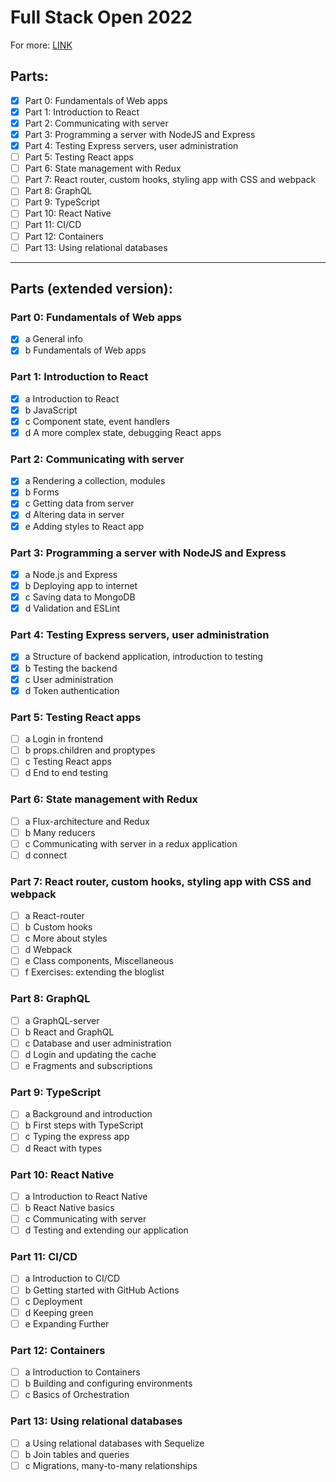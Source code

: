 # Full Stack Open 2022

For more: [LINK](https://fullstackopen.com/es/about)

## Parts:
- [x] Part 0: Fundamentals of Web apps
- [x] Part 1: Introduction to React
- [x] Part 2: Communicating with server
- [x] Part 3: Programming a server with NodeJS and Express
- [x] Part 4: Testing Express servers, user administration
- [ ] Part 5: Testing React apps
- [ ] Part 6: State management with Redux
- [ ] Part 7: React router, custom hooks, styling app with CSS and webpack
- [ ] Part 8: GraphQL
- [ ] Part 9: TypeScript
- [ ] Part 10: React Native
- [ ] Part 11: CI/CD
- [ ] Part 12: Containers
- [ ] Part 13: Using relational databases

-------------------------

## Parts (extended version):

### Part 0: Fundamentals of Web apps
- [x] a General info
- [x] b Fundamentals of Web apps

### Part 1: Introduction to React
- [x] a Introduction to React
- [x] b JavaScript
- [x] c Component state, event handlers
- [x] d A more complex state, debugging React apps

### Part 2: Communicating with server
- [x] a Rendering a collection, modules
- [x] b Forms
- [x] c Getting data from server
- [x] d Altering data in server
- [x] e Adding styles to React app

### Part 3: Programming a server with NodeJS and Express
- [x] a Node.js and Express
- [x] b Deploying app to internet
- [x] c Saving data to MongoDB
- [x] d Validation and ESLint

### Part 4: Testing Express servers, user administration
- [x] a Structure of backend application, introduction to testing
- [x] b Testing the backend
- [x] c User administration
- [x] d Token authentication

### Part 5: Testing React apps
- [ ] a Login in frontend
- [ ] b props.children and proptypes
- [ ] c Testing React apps
- [ ] d End to end testing

### Part 6: State management with Redux
- [ ] a Flux-architecture and Redux
- [ ] b Many reducers
- [ ] c Communicating with server in a redux application
- [ ] d connect

### Part 7: React router, custom hooks, styling app with CSS and webpack
- [ ] a React-router
- [ ] b Custom hooks
- [ ] c More about styles
- [ ] d Webpack
- [ ] e Class components, Miscellaneous
- [ ] f Exercises: extending the bloglist

### Part 8: GraphQL
- [ ] a GraphQL-server
- [ ] b React and GraphQL
- [ ] c Database and user administration
- [ ] d Login and updating the cache
- [ ] e Fragments and subscriptions

### Part 9: TypeScript
- [ ] a Background and introduction
- [ ] b First steps with TypeScript
- [ ] c Typing the express app
- [ ] d React with types

### Part 10: React Native
- [ ] a Introduction to React Native
- [ ] b React Native basics
- [ ] c Communicating with server
- [ ] d Testing and extending our application

### Part 11: CI/CD
- [ ] a Introduction to CI/CD
- [ ] b Getting started with GitHub Actions
- [ ] c Deployment
- [ ] d Keeping green
- [ ] e Expanding Further

### Part 12: Containers
- [ ] a Introduction to Containers
- [ ] b Building and configuring environments
- [ ] c Basics of Orchestration

### Part 13: Using relational databases
- [ ] a Using relational databases with Sequelize
- [ ] b Join tables and queries
- [ ] c Migrations, many-to-many relationships
